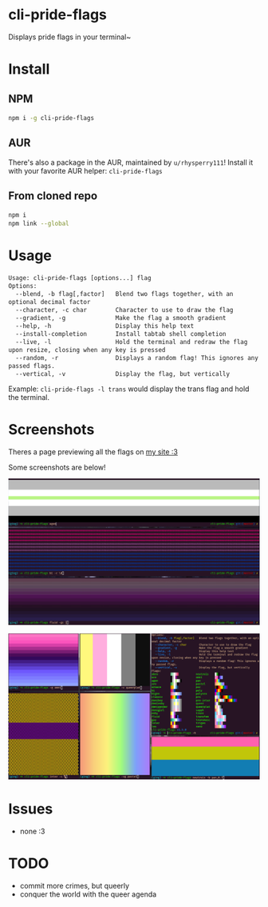 # cli-pride-flags

Displays pride flags in your terminal~

# Install
## NPM
```sh
npm i -g cli-pride-flags
```

## AUR
There's also a package in the AUR, maintained by `u/rhysperry111`! Install it with your favorite AUR helper: `cli-pride-flags`

## From cloned repo
```sh
npm i
npm link --global
```

# Usage

```
Usage: cli-pride-flags [options...] flag
Options:
  --blend, -b flag[,factor]   Blend two flags together, with an optional decimal factor
  --character, -c char        Character to use to draw the flag
  --gradient, -g              Make the flag a smooth gradient
  --help, -h                  Display this help text
  --install-completion        Install tabtab shell completion
  --live, -l                  Hold the terminal and redraw the flag upon resize, closing when any key is pressed
  --random, -r                Displays a random flag! This ignores any passed flags.
  --vertical, -v              Display the flag, but vertically
```
Example: `cli-pride-flags -l trans` would display the trans flag and hold the terminal.

# Screenshots

Theres a page previewing all the flags on [my site :3](https://experibassmusic.eth.limo/flags.html)

Some screenshots are below!

![agen, bi, fluid](./screenies/1.png)

![bunch of flags and help text :D](./screenies/2.png)

# Issues

- none :3

# TODO
- commit more crimes, but queerly
- conquer the world with the queer agenda
